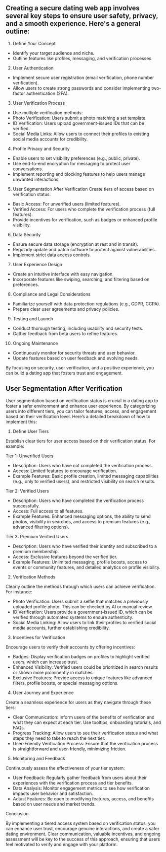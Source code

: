 ## Creating a secure dating web app involves several key steps to ensure user safety, privacy, and a smooth experience. Here's a general outline:

1. Define Your Concept
-  Identify your target audience and niche.
-  Outline features like profiles, messaging, and verification processes.

2. User Authentication
-  Implement secure user registration (email verification, phone number verification).
-  Allow users to create strong passwords and consider implementing two-factor authentication (2FA).

3. User Verification Process
-  Use multiple verification methods:
-  Photo Verification: Users submit a photo matching a set template.
-  ID Verification: Users upload government-issued IDs that can be verified.
-  Social Media Links: Allow users to connect their profiles to existing social media accounts for credibility.

4. Profile Privacy and Security
-  Enable users to set visibility preferences (e.g., public, private).
-  Use end-to-end encryption for messaging to protect user conversations.
-  Implement reporting and blocking features to help users manage unwanted interactions.

5. User Segmentation After Verification
   Create tiers of access based on verification status:
-  Basic Access: For unverified users (limited features).
-  Verified Access: For users who complete the verification process (full features).
-  Provide incentives for verification, such as badges or enhanced profile visibility.

6. Data Security
-  Ensure secure data storage (encryption at rest and in transit).
-  Regularly update and patch software to protect against vulnerabilities.
-  Implement strict data access controls.

7. User Experience Design
-  Create an intuitive interface with easy navigation.
-  Incorporate features like swiping, searching, and filtering based on preferences.

8. Compliance and Legal Considerations
-  Familiarize yourself with data protection regulations (e.g., GDPR, CCPA).
-  Prepare clear user agreements and privacy policies.

9. Testing and Launch
-  Conduct thorough testing, including usability and security tests.
-  Gather feedback from beta users to refine features.

10. Ongoing Maintenance
-  Continuously monitor for security threats and user behavior.
-  Update features based on user feedback and evolving needs.

By focusing on security, user verification, and a positive experience, you can build a dating app that fosters trust and engagement.




## User Segmentation After Verification

User segmentation based on verification status is crucial in a dating app to foster a safer environment and enhance user experience. By categorizing users into different tiers, you can tailor features, access, and engagement based on their verification level. Here’s a detailed breakdown of how to implement this:

1. Define User Tiers

Establish clear tiers for user access based on their verification status. For example:

Tier 1: Unverified Users

-  Description: Users who have not completed the verification process.
-  Access: Limited features to encourage verification.
-  Example Features: Basic profile creation, limited messaging capabilities (e.g., only to verified users), and restricted visibility on search results.

Tier 2: Verified Users

-  Description: Users who have completed the verification process successfully.
-  Access: Full access to all features.
-  Example Features: Enhanced messaging options, the ability to send photos, visibility in searches, and access to premium features (e.g., advanced filtering options).

Tier 3: Premium Verified Users

-  Description: Users who have verified their identity and subscribed to a premium membership.
-  Access: Exclusive features beyond the verified tier.
-  Example Features: Unlimited messaging, profile boosts, access to events or community features, and detailed analytics on profile visibility.

2. Verification Methods

Clearly outline the methods through which users can achieve verification. For instance:

- Photo Verification: Users submit a selfie that matches a previously uploaded profile photo. This can be checked by AI or manual review.
- ID Verification: Users provide a government-issued ID, which can be verified through automated systems to ensure authenticity.
- Social Media Linking: Allow users to link their profiles to verified social media accounts, further establishing credibility.

3. Incentives for Verification

Encourage users to verify their accounts by offering incentives:

-  Badges: Display verification badges on profiles to highlight verified users, which can increase trust.
-  Enhanced Visibility: Verified users could be prioritized in search results or shown more prominently in matches.
-  Exclusive Features: Provide access to unique features like advanced filters, profile boosts, or special messaging options.

4. User Journey and Experience

Create a seamless experience for users as they navigate through these tiers:

-  Clear Communication: Inform users of the benefits of verification and what they can expect at each tier. Use tooltips, onboarding tutorials, and FAQs.
-  Progress Tracking: Allow users to see their verification status and what steps they need to take to reach the next tier.
-  User-Friendly Verification Process: Ensure that the verification process is straightforward and user-friendly, minimizing friction.

5. Monitoring and Feedback

Continuously assess the effectiveness of your tier system:

-  User Feedback: Regularly gather feedback from users about their experiences with the verification process and tier benefits.
-  Data Analysis: Monitor engagement metrics to see how verification impacts user behavior and satisfaction.
-  Adjust Features: Be open to modifying features, access, and benefits based on user needs and market trends.

Conclusion

By implementing a tiered access system based on verification status, you can enhance user trust, encourage genuine interactions, and create a safer dating environment. Clear communication, valuable incentives, and ongoing assessment will be key to the success of this approach, ensuring that users feel motivated to verify and engage with your platform.
